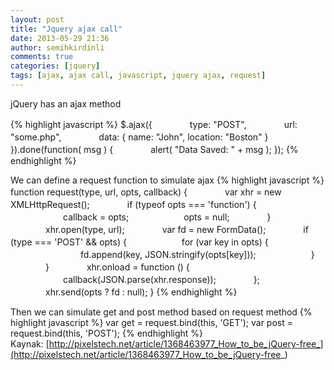 ```yaml
---
layout: post
title: "Jquery ajax call"
date: 2013-05-29 21:36
author: semihkirdinli
comments: true
categories: [jquery]
tags: [ajax, ajax call, javascript, jquery ajax, request]
---
```

jQuery has an ajax method

{% highlight javascript %}
$.ajax({
　　　　type: "POST",
　　　　url: "some.php",
　　　　data: { name: "John", location: "Boston" }
}).done(function( msg ) {
　　　　alert( "Data Saved: " + msg );
});
{% endhighlight %}

We can define a request function to simulate ajax
{% highlight javascript %}
function request(type, url, opts, callback) {
　　　　var xhr = new XMLHttpRequest();
　　　　if (typeof opts === 'function') {
　　　　　　callback = opts;
　　　　　　opts = null;
　　　　}
　　　　xhr.open(type, url);
　　　　var fd = new FormData();
　　　　if (type === 'POST' && opts) {
　　　　　　for (var key in opts) {
　　　　　　　　fd.append(key, JSON.stringify(opts[key]));
　　　　　　}
　　　　}
　　　　xhr.onload = function () {
　　　　　　callback(JSON.parse(xhr.response));
　　　　};
　　　　xhr.send(opts ? fd : null);
}
{% endhighlight %}

Then we can simulate get and post method based on request method
{% highlight javascript %}
var get = request.bind(this, 'GET');
var post = request.bind(this, 'POST');
{% endhighlight %}
Kaynak: [http://pixelstech.net/article/1368463977_How_to_be_jQuery-free_](http://pixelstech.net/article/1368463977_How_to_be_jQuery-free_)